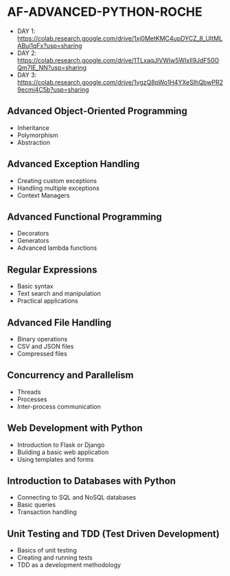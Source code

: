 # AF-ADVANCED-PYTHON-ROCHE

- DAY 1: https://colab.research.google.com/drive/1xj0MetKMC4upDYCZ_8_UItMLABui1qFx?usp=sharing
- DAY 2: https://colab.research.google.com/drive/1TLxaqJlVWlw5WIxIl9JdF50OQm7IE_NN?usp=sharing
- DAY 3: https://colab.research.google.com/drive/1vgzQ8pWo1H4YXeSIhQbwPR29ecmi4C5b?usp=sharing
  
## Advanced Object-Oriented Programming

- Inheritance
- Polymorphism
- Abstraction
  
## Advanced Exception Handling

- Creating custom exceptions
- Handling multiple exceptions
- Context Managers
  
## Advanced Functional Programming

- Decorators
- Generators
- Advanced lambda functions
  
## Regular Expressions

- Basic syntax
- Text search and manipulation
- Practical applications
  
## Advanced File Handling

- Binary operations
- CSV and JSON files
- Compressed files
  
## Concurrency and Parallelism

- Threads
- Processes
- Inter-process communication
  
## Web Development with Python 

- Introduction to Flask or Django
- Building a basic web application
- Using templates and forms
  
## Introduction to Databases with Python 

- Connecting to SQL and NoSQL databases
- Basic queries
- Transaction handling
  
## Unit Testing and TDD (Test Driven Development)

- Basics of unit testing
- Creating and running tests
- TDD as a development methodology
